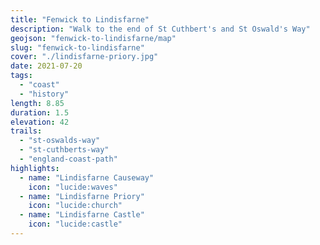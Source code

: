 ```yaml
---
title: "Fenwick to Lindisfarne"
description: "Walk to the end of St Cuthbert's and St Oswald's Way"
geojson: "fenwick-to-lindisfarne/map"
slug: "fenwick-to-lindisfarne"
cover: "./lindisfarne-priory.jpg"
date: 2021-07-20
tags:
  - "coast"
  - "history"
length: 8.85
duration: 1.5
elevation: 42
trails:
  - "st-oswalds-way"
  - "st-cuthberts-way"
  - "england-coast-path"
highlights:
  - name: "Lindisfarne Causeway"
    icon: "lucide:waves"
  - name: "Lindisfarne Priory"
    icon: "lucide:church"
  - name: "Lindisfarne Castle"
    icon: "lucide:castle"
---
```

